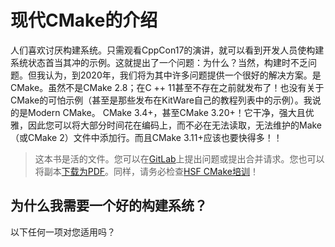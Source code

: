 # 现代CMake的介绍

人们喜欢讨厌构建系统。只需观看CppCon17的演讲，就可以看到开发人员使构建系统状态首当其冲的示例。这就提出了一个问题：为什么？当然，构建时不乏问题。但我认为，到2020年，我们将为其中许多问题提供一个很好的解决方案。是CMake。虽然不是CMake 2.8；在C ++ 11甚至不存在之前就发布了！也没有关于CMake的可怕示例（甚至是那些发布在KitWare自己的教程列表中的示例）。我说的是Modern CMake。 CMake 3.4+，甚至CMake 3.20+！它干净，强大且优雅，因此您可以将大部分时间花在编码上，而不必在无法读取，无法维护的Make（或CMake 2）文件中添加行。而且CMake 3.11+应该也要快得多！！

> 这本书是活的文件。您可以在[GitLab](https://gitlab.com/CLIUtils/modern-cmake)上提出问题或提出合并请求。您也可以将副本[下载为PDF](https://cliutils.gitlab.io/modern-cmake/modern-cmake.pdf)。同样，请务必检查[HSF CMake培训](https://hsf-training.github.io/hsf-training-cmake-webpage/)！

## 为什么我需要一个好的构建系统？

以下任何一项对您适用吗？



